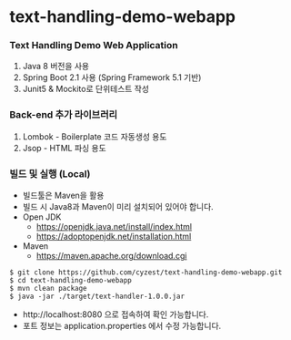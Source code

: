 # text-handling-demo-webapp

### Text Handling Demo Web Application

1. Java 8 버전을 사용
1. Spring Boot 2.1 사용 (Spring Framework 5.1 기반)
1. Junit5 & Mockito로 단위테스트 작성

### Back-end 추가 라이브러리

1. Lombok - Boilerplate 코드 자동생성 용도
1. Jsop - HTML 파싱 용도

### 빌드 및 실행 (Local)

* 빌드툴은 Maven을 활용
* 빌드 시 Java8과 Maven이 미리 설치되어 있어야 합니다.
* Open JDK
  - https://openjdk.java.net/install/index.html
  - https://adoptopenjdk.net/installation.html
* Maven
  - https://maven.apache.org/download.cgi

```console
$ git clone https://github.com/cyzest/text-handling-demo-webapp.git
$ cd text-handling-demo-webapp
$ mvn clean package
$ java -jar ./target/text-handler-1.0.0.jar
```
* http://localhost:8080 으로 접속하여 확인 가능합니다.
* 포트 정보는 application.properties 에서 수정 가능합니다.